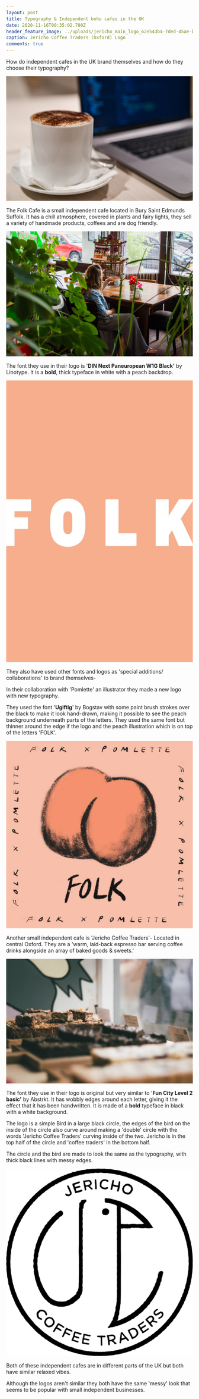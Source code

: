 ```yaml
---
layout: post
title: Typography & Independent boho cafes in the UK
date: 2020-11-16T00:35:02.780Z
header_feature_image: ../uploads/jericho_main_logo_62e543b4-7ded-45ae-bcdb-874439f3b3fb.png
caption: Jericho Coffee Traders (Oxford) Logo
comments: true
---
```

How do independent cafes in the UK brand themselves and how do they choose their typography?

![Photograph by- Marc Mintel](../uploads/marc-mintel-1iytusnplsk-unsplash.jpg)

The Folk Cafe is a small independent cafe located in Bury Saint Edmunds Suffolk. It has a chill atmosphere, covered in plants and fairy lights, they sell a variety of handmade products, coffees and are dog friendly.

![Photograph by- Louis Hansel ](../uploads/louis-hansel-shotsoflouis-59g2rivgaii-unsplash.jpg)

The font they use in their logo is '**DIN Next Paneuropean W1G Black'** by Linotype. It is a **bold**, thick typeface in white with a peach backdrop. 

![Folk Cafe Logo- Bury St Edmunds (Suffolk)](../uploads/folk-typog.jpg)

They also have used other fonts and logos as 'special additions/ collaborations' to brand themselves-

In their collaboration with 'Pomlette' an illustrator they made a new logo with new typography. 

They used the font '**Ugiftig**' by Bogstav with some paint brush strokes over the black to make it look hand-drawn, making it possible to see the peach background underneath parts of the letters. They used the same font but thinner around the edge if the logo and the peach illustration which is on top of the letters 'FOLK'. 

![Special Addition Folk Cafe Logo- Bury St Edmunds (Suffolk)](../uploads/folk.jpg)

Another small independent cafe is 'Jericho Coffee Traders'- Located in central Oxford. They are a 'warm, laid-back espresso bar serving coffee drinks alongside an array of baked goods & sweets.'

![Photograph by- Dan Burton](../uploads/dan-burton-gz3wps9mxp8-unsplash.jpg)

The font they use in their logo is original but very similar to '**Fun City Level 2 basic'** by Abstrkt. It has wobbly edges around each letter, giving it the effect that it has been handwritten. It is made of a **bold** typeface in black with a white background.

The logo is a simple Bird in a large black circle, the edges of the bird on the inside of the circle also curve around making a 'double' circle with the words 'Jericho Coffee Traders' curving inside of the two. Jericho is in the top half of the circle and 'coffee traders' in the bottom half. 

The circle and the bird are made to look the same as the typography, with thick black lines with messy edges. 

![Jericho Coffee Traders Logo (Oxford)](../uploads/jericho_main_logo_62e543b4-7ded-45ae-bcdb-874439f3b3fb.png)

Both of these independent cafes are in different parts of the UK but both have similar relaxed vibes.

Although the logos aren't similar they both have the same 'messy' look that seems to be popular with small independent businesses.